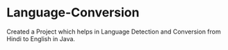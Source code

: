 # Language-Conversion
Created a Project which helps in Language Detection and Conversion from Hindi to English in Java.
